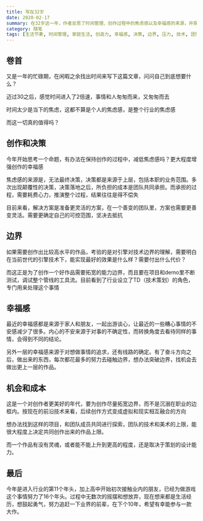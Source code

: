 ```yaml
---
title: 写在32岁
date: 2020-02-17
summary: 在32岁这一年，作者反思了时间管理、创作过程中的焦虑感以及幸福感的来源，并探讨了创作边界和决策的重要性。
category: 随笔
tags: [生活节奏, 时间管理, 家庭生活, 创造力, 幸福感, 决策, 边界, 压力, 技术, 团队]
---
```


## 卷首

又是一年的忙碌期，在闲暇之余找出时间来写下这篇文章，问问自己到底想要什么？

迈过30之后，感觉时间进入了2倍速，事情和人匆匆而来，又匆匆而去

时间太少是当下的焦虑，这都不算是个人的焦虑感，是整个行业的焦虑感

而这一切真的值得吗？

## 创作和决策

今年开始思考一个命题，有办法在保持创作的过程中，减低焦虑感吗？更大程度增强创作的幸福感

焦虑感的来源是，无法最终决策，决策都是来源于上层，包括本职的业务范围。多次出现颠覆性的决策，决策落地之后，所负担的成本是团队共同承担。而承担的过程，需要耗费心力，推演整个过程，结果往往是得不偿失

目前来看，解决方案是准备更灵活的方案，在一个善变的团队里，方案也需要更善变灵活。需要更确定自己的可控范围，坚决去抵抗

## 边界

如果需要创作出比较高水平的作品，考验的是对引擎对技术边界的理解，需要明白在当前世代的引擎技术下，能实现最好的效果是什么样？需要付出什么代价？

而这正是为了创作一个好作品需要拓宽的能力边界，而且要在项目和demo里不断测试，调试整个管线的工具流。目前看到了行业设立了TD（技术策划）的角色，专门用来处理这个事情

## 幸福感

最近的幸福感都是来源于家人和朋友，一起出游谈心，让最近的一些糟心事情的不安感减少了很多。内心的不安来源于对事的不确定性，而转换角度去看待同样的事情，会得到不同的结论。

另外一层的幸福感来源于对想做事情的追求，还有线路的确定。有了奋斗方向之后，做出来的东西，每次都花最多的努力去碰触边界，想办法突破边界，找机会去做出更上一层的作品。

## 机会和成本

这是一个对创作者更美好的年代，要为创作尽量拓宽边界，而不是沉溺在职业的边框内。按现在的前沿技术来看，后续创作方式变成虚拟和现实相互融合的方向

想办法找到这样的项目，和团队成员共同进行探索，团队的技术和美术的上限，能很大程度上决定共同创作出来的作品上限。

而一个作品有没有灵魂，或者能不能上升到更高的程度，还是取决于策划的设计能力。

## 最后

今年是进入行业的第11个年头，加上高中开始初次接触业内的朋友，已经为做游戏这个事情努力了16个年头。过程中无数次的摇摆和想放弃，现在想来都是生活经历，想鼓起勇气，努力追赶一下业界的前辈，在下个10年，希望有幸能参与一款大作。